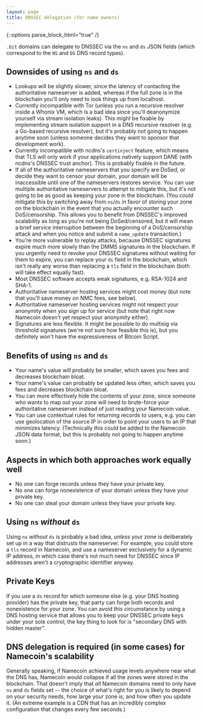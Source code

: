 ```yaml
---
layout: page
title: DNSSEC delegation (for name owners)
---
```


{::options parse_block_html="true" /}

`.bit` domains can delegate to DNSSEC via the `ns` and `ds` JSON fields (which correspond to the `NS` and `DS` DNS record types).

## Downsides of using `ns` and `ds`

* Lookups will be slightly slower, since the latency of contacting the authoritative nameserver is added, whereas if the full zone is in the blockchain you'll only need to look things up from localhost.
* Currently incompatible with Tor (unless you run a recursive resolver inside a Whonix VM, which is a bad idea since you'll deanonymize yourself via stream isolation leaks). This might be fixable by implementing stream isolation support in a DNS recursive resolver (e.g. a Go-based recursive resolver), but it's probably not going to happen anytime soon (unless someone decides they want to sponsor that development work).
* Currently incompatible with ncdns's `certinject` feature, which means that TLS will only work if your applications natively support DANE (with ncdns's DNSSEC trust anchor).  This is probably fixable in the future.
* If all of the authoritative nameservers that you specify are DoSed, or decide they want to censor your domain, your domain will be inaccessible until one of the nameservers restores service. You can use multiple authoritative nameservers to attempt to mitigate this, but it's not going to be as good as keeping your zone in the blockchain.  (You *could* mitigate this by switching away from `ns`/`ds` in favor of storing your zone on the blockchain in the event that you actually encounter such DoS/censorship.  This allows you to benefit from DNSSEC's improved scalability as long as you're not being DoSed/censored, but it will mean a brief service interruption between the beginning of a DoS/censorship attack and when you notice and submit a `name_update` transaction.)
* You're more vulnerable to replay attacks, because DNSSEC signatures expire much more slowly than the DMMS signatures in the blockchain. If you urgently need to revoke your DNSSEC signatures without waiting for them to expire, you can replace your `ds` field in the blockchain, which isn't really any worse than replacing a `tls` field in the blockchain (both will take effect equally fast).
* Most DNSSEC software accepts weak signatures, e.g. RSA-1024 and SHA-1.
* Authoritative nameserver hosting services might cost money (but note that you'll save money on NMC fees, see below).
* Authoritative nameserver hosting services might not respect your anonymity when you sign up for service (but note that right now Namecoin doesn't yet respect your anonymity either).
* Signatures are less flexible.  It might be possible to do multisig via threshold signatures (we're not sure how feasible this is), but you definitely won't have the expressiveness of Bitcoin Script.

## Benefits of using `ns` and `ds`

* Your name's value will probably be smaller, which saves you fees and decreases blockchain bloat.
* Your name's value can probably be updated less often, which saves you fees and decreases blockchain bloat.
* You can more effectively hide the contents of your zone, since someone who wants to map out your zone will need to brute-force your authoritative nameserver instead of just reading your Namecoin value.
* You can use contextual rules for returning records to users, e.g. you can use geolocation of the source IP in order to point your users to an IP that minimizes latency. (Technically this could be added to the Namecoin JSON data format, but this is probably not going to happen anytime soon.)

## Aspects in which both approaches work equally well

* No one can forge records unless they have your private key.
* No one can forge nonexistence of your domain unless they have your private key.
* No one can steal your domain unless they have your private key.

## Using `ns` *without* `ds`

Using `ns` *without* `ds` is probably a bad idea, *unless* your zone is deliberately set up in a way that distrusts the nameserver.  For example, you could store a `tls` record in Namecoin, and use a nameserver exclusively for a dynamic IP address, in which case there's not much need for DNSSEC since IP addresses aren't a cryptographic identifier anyway.

## Private Keys

If you use a `ds` record for which someone else (e.g. your DNS hosting provider) has the private key, that party can forge both records and nonexistence for your zone.  You can avoid this circumstance by using a DNS hosting service that allows you to keep your DNSSEC private keys under your sole control; the key thing to look for is "secondary DNS with hidden master".

## DNS delegation is required (in some cases) for Namecoin's scalability

Generally speaking, if Namecoin achieved usage levels anywhere near what the DNS has, Namecoin would collapse if all the zones were stored in the blockchain. That doesn't imply that *all* Namecoin domains need to only have `ns` and `ds` fields set -- the choice of what's right for you is likely to depend on your security needs, how large your zone is, and how often you update it. (An extreme example is a CDN that has an incredibly complex configuration that changes every few seconds.)
